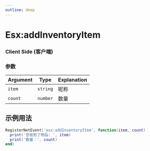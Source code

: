 ```yaml
---
outline: deep
---
```


# Esx:addInventoryItem

### Client Side (客户端)

### 参数

| **Argument** | **Type**   | **Explanation**                     |
|--------------|------------|-------------------------------------|
| `item`       | `string`   | 昵称                             |
| `count`      | `number`   | 数量                             |

## 示例用法
```lua
RegisterNetEvent('esx:addInventoryItem', function(item, count)
  print('您收到了物品: ', item)
  print('数量：', count)
end)
```